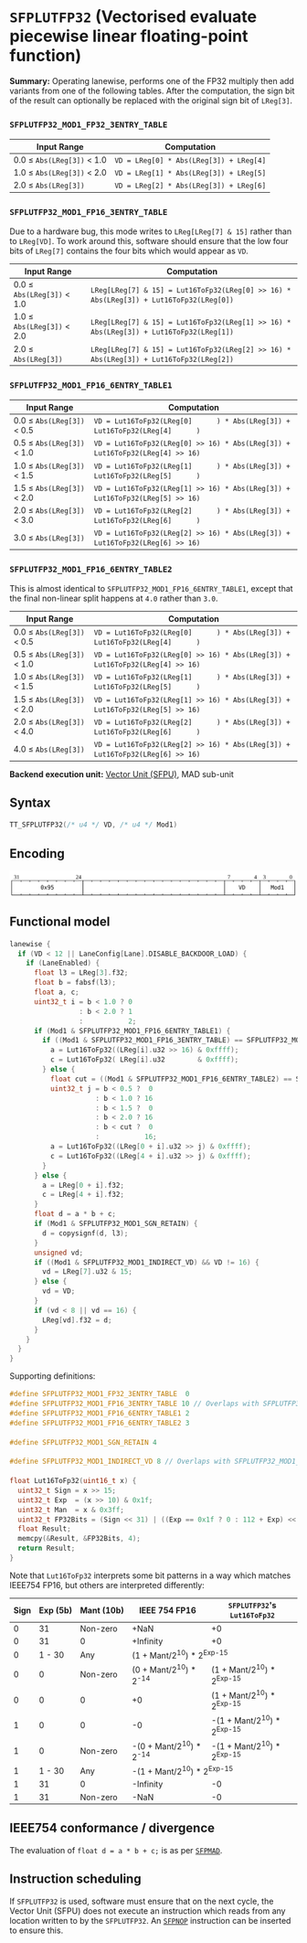# `SFPLUTFP32` (Vectorised evaluate piecewise linear floating-point function)

**Summary:** Operating lanewise, performs one of the FP32 multiply then add variants from one of the following tables. After the computation, the sign bit of the result can optionally be replaced with the original sign bit of `LReg[3]`.

### `SFPLUTFP32_MOD1_FP32_3ENTRY_TABLE`

|Input Range|Computation|
|---|---|
|0.0 ≤ `Abs(LReg[3])` < 1.0|`VD = LReg[0] * Abs(LReg[3]) + LReg[4]`|
|1.0 ≤ `Abs(LReg[3])` < 2.0|`VD = LReg[1] * Abs(LReg[3]) + LReg[5]`|
|2.0 ≤ `Abs(LReg[3])`      |`VD = LReg[2] * Abs(LReg[3]) + LReg[6]`|

### `SFPLUTFP32_MOD1_FP16_3ENTRY_TABLE`

Due to a hardware bug, this mode writes to `LReg[LReg[7] & 15]` rather than to `LReg[VD]`. To work around this, software should ensure that the low four bits of `LReg[7]` contains the four bits which would appear as `VD`.

|Input Range|Computation|
|---|---|
|0.0 ≤ `Abs(LReg[3])` < 1.0|`LReg[LReg[7] & 15] = Lut16ToFp32(LReg[0] >> 16) * Abs(LReg[3]) + Lut16ToFp32(LReg[0])`|
|1.0 ≤ `Abs(LReg[3])` < 2.0|`LReg[LReg[7] & 15] = Lut16ToFp32(LReg[1] >> 16) * Abs(LReg[3]) + Lut16ToFp32(LReg[1])`|
|2.0 ≤ `Abs(LReg[3])`      |`LReg[LReg[7] & 15] = Lut16ToFp32(LReg[2] >> 16) * Abs(LReg[3]) + Lut16ToFp32(LReg[2])`|

### `SFPLUTFP32_MOD1_FP16_6ENTRY_TABLE1`

|Input Range|Computation|
|---|---|
|0.0 ≤ `Abs(LReg[3])` < 0.5|`VD = Lut16ToFp32(LReg[0]      ) * Abs(LReg[3]) + Lut16ToFp32(LReg[4]      )`|
|0.5 ≤ `Abs(LReg[3])` < 1.0|`VD = Lut16ToFp32(LReg[0] >> 16) * Abs(LReg[3]) + Lut16ToFp32(LReg[4] >> 16)`|
|1.0 ≤ `Abs(LReg[3])` < 1.5|`VD = Lut16ToFp32(LReg[1]      ) * Abs(LReg[3]) + Lut16ToFp32(LReg[5]      )`|
|1.5 ≤ `Abs(LReg[3])` < 2.0|`VD = Lut16ToFp32(LReg[1] >> 16) * Abs(LReg[3]) + Lut16ToFp32(LReg[5] >> 16)`|
|2.0 ≤ `Abs(LReg[3])` < 3.0|`VD = Lut16ToFp32(LReg[2]      ) * Abs(LReg[3]) + Lut16ToFp32(LReg[6]      )`|
|3.0 ≤ `Abs(LReg[3])`      |`VD = Lut16ToFp32(LReg[2] >> 16) * Abs(LReg[3]) + Lut16ToFp32(LReg[6] >> 16)`|

### `SFPLUTFP32_MOD1_FP16_6ENTRY_TABLE2`

This is almost identical to `SFPLUTFP32_MOD1_FP16_6ENTRY_TABLE1`, except that the final non-linear split happens at `4.0` rather than `3.0`.

|Input Range|Computation|
|---|---|
|0.0 ≤ `Abs(LReg[3])` < 0.5|`VD = Lut16ToFp32(LReg[0]      ) * Abs(LReg[3]) + Lut16ToFp32(LReg[4]      )`|
|0.5 ≤ `Abs(LReg[3])` < 1.0|`VD = Lut16ToFp32(LReg[0] >> 16) * Abs(LReg[3]) + Lut16ToFp32(LReg[4] >> 16)`|
|1.0 ≤ `Abs(LReg[3])` < 1.5|`VD = Lut16ToFp32(LReg[1]      ) * Abs(LReg[3]) + Lut16ToFp32(LReg[5]      )`|
|1.5 ≤ `Abs(LReg[3])` < 2.0|`VD = Lut16ToFp32(LReg[1] >> 16) * Abs(LReg[3]) + Lut16ToFp32(LReg[5] >> 16)`|
|2.0 ≤ `Abs(LReg[3])` < 4.0|`VD = Lut16ToFp32(LReg[2]      ) * Abs(LReg[3]) + Lut16ToFp32(LReg[6]      )`|
|4.0 ≤ `Abs(LReg[3])`      |`VD = Lut16ToFp32(LReg[2] >> 16) * Abs(LReg[3]) + Lut16ToFp32(LReg[6] >> 16)`|

**Backend execution unit:** [Vector Unit (SFPU)](VectorUnit.md), MAD sub-unit

## Syntax

```c
TT_SFPLUTFP32(/* u4 */ VD, /* u4 */ Mod1)
```

## Encoding

![](../../../Diagrams/Out/Bits32_SFPLUTFP32.svg)

## Functional model

```c
lanewise {
  if (VD < 12 || LaneConfig[Lane].DISABLE_BACKDOOR_LOAD) {
    if (LaneEnabled) {
      float l3 = LReg[3].f32;
      float b = fabsf(l3);
      float a, c;
      uint32_t i = b < 1.0 ? 0
                 : b < 2.0 ? 1
                 :           2;
      if (Mod1 & SFPLUTFP32_MOD1_FP16_6ENTRY_TABLE1) {
        if ((Mod1 & SFPLUTFP32_MOD1_FP16_3ENTRY_TABLE) == SFPLUTFP32_MOD1_FP16_3ENTRY_TABLE) {
          a = Lut16ToFp32((LReg[i].u32 >> 16) & 0xffff);
          c = Lut16ToFp32( LReg[i].u32        & 0xffff);
        } else {
          float cut = ((Mod1 & SFPLUTFP32_MOD1_FP16_6ENTRY_TABLE2) == SFPLUTFP32_MOD1_FP16_6ENTRY_TABLE2) ? 4.0 : 3.0;
          uint32_t j = b < 0.5 ?  0
                     : b < 1.0 ? 16
                     : b < 1.5 ?  0
                     : b < 2.0 ? 16
                     : b < cut ?  0
                     :           16;
          a = Lut16ToFp32((LReg[0 + i].u32 >> j) & 0xffff);
          c = Lut16ToFp32((LReg[4 + i].u32 >> j) & 0xffff);
        }
      } else {
        a = LReg[0 + i].f32;
        c = LReg[4 + i].f32;
      }
      float d = a * b + c;
      if (Mod1 & SFPLUTFP32_MOD1_SGN_RETAIN) {
        d = copysignf(d, l3);
      }
      unsigned vd;
      if ((Mod1 & SFPLUTFP32_MOD1_INDIRECT_VD) && VD != 16) {
        vd = LReg[7].u32 & 15;
      } else {
        vd = VD;
      }
      if (vd < 8 || vd == 16) {
        LReg[vd].f32 = d;
      }
    }
  }
}
```

Supporting definitions:
```c
#define SFPLUTFP32_MOD1_FP32_3ENTRY_TABLE  0
#define SFPLUTFP32_MOD1_FP16_3ENTRY_TABLE 10 // Overlaps with SFPLUTFP32_MOD1_INDIRECT_VD!
#define SFPLUTFP32_MOD1_FP16_6ENTRY_TABLE1 2
#define SFPLUTFP32_MOD1_FP16_6ENTRY_TABLE2 3

#define SFPLUTFP32_MOD1_SGN_RETAIN 4

#define SFPLUTFP32_MOD1_INDIRECT_VD 8 // Overlaps with SFPLUTFP32_MOD1_FP16_3ENTRY_TABLE!

float Lut16ToFp32(uint16_t x) {
  uint32_t Sign = x >> 15;
  uint32_t Exp  = (x >> 10) & 0x1f;
  uint32_t Man  = x & 0x3ff;
  uint32_t FP32Bits = (Sign << 31) | ((Exp == 0x1f ? 0 : 112 + Exp) << 23) | (Man << 13);
  float Result;
  memcpy(&Result, &FP32Bits, 4);
  return Result;
}
```

Note that `Lut16ToFp32` interprets some bit patterns in a way which matches IEEE754 FP16, but others are interpreted differently:

<table><thead><tr><th>Sign</th><th>Exp&nbsp;(5b)</th><th>Mant&nbsp;(10b)</th><th>IEEE 754 FP16</th><th><code>SFPLUTFP32</code>'s <code>Lut16ToFp32</code></th></tr></thead>
<tr><td>0</td><td>31</td><td>Non-zero</td><td>+NaN</td><td>+0</td></tr>
<tr><td>0</td><td>31</td><td>0</td><td>+Infinity</td><td>+0</td></tr>
<tr><td>0</td><td>1 - 30</td><td>Any</td><td colspan="2">(1 + Mant/2<sup>10</sup>) * 2<sup>Exp-15</sup></td></tr>
<tr><td>0</td><td>0</td><td>Non-zero</td><td>(0 + Mant/2<sup>10</sup>) * 2<sup>-14</sup></td><td>(1 + Mant/2<sup>10</sup>) * 2<sup>Exp-15</sup></td></tr>
<tr><td>0</td><td>0</td><td>0</td><td>+0</td><td>(1 + Mant/2<sup>10</sup>) * 2<sup>Exp-15</sup></td></tr>
<tr><td>1</td><td>0</td><td>0</td><td>-0</td><td>-(1 + Mant/2<sup>10</sup>) * 2<sup>Exp-15</sup></td></tr>
<tr><td>1</td><td>0</td><td>Non-zero</td><td>-(0 + Mant/2<sup>10</sup>) * 2<sup>-14</sup></td><td>-(1 + Mant/2<sup>10</sup>) * 2<sup>Exp-15</sup></td></tr>
<tr><td>1</td><td>1 - 30</td><td>Any</td><td colspan="2">-(1 + Mant/2<sup>10</sup>) * 2<sup>Exp-15</sup></td></tr>
<tr><td>1</td><td>31</td><td>0</td><td>-Infinity</td><td>-0</td></tr>
<tr><td>1</td><td>31</td><td>Non-zero</td><td>-NaN</td><td>-0</td></tr></table>

## IEEE754 conformance / divergence

The evaluation of `float d = a * b + c;` is as per [`SFPMAD`](SFPMAD.md#ieee754-conformance--divergence).

## Instruction scheduling

If `SFPLUTFP32` is used, software must ensure that on the next cycle, the Vector Unit (SFPU) does not execute an instruction which reads from any location written to by the `SFPLUTFP32`. An [`SFPNOP`](SFPNOP.md) instruction can be inserted to ensure this.
